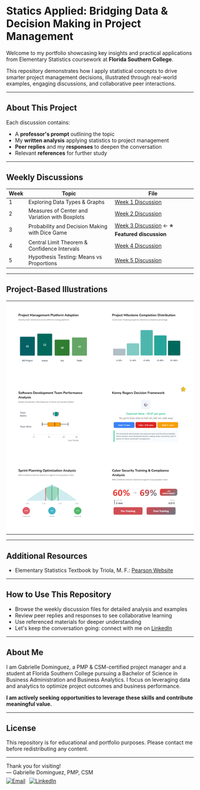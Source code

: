 # Statics Applied: Bridging Data & Decision Making in Project Management

Welcome to my portfolio showcasing key insights and practical applications from Elementary Statistics coursework at **Florida Southern College**.

This repository demonstrates how I apply statistical concepts to drive smarter project management decisions, illustrated through real-world examples, engaging discussions, and collaborative peer interactions.

---

## About This Project

Each discussion contains:  
- A **professor's prompt** outlining the topic  
- My **written analysis** applying statistics to project management  
- **Peer replies** and my **responses** to deepen the conversation  
- Relevant **references** for further study  

---

## Weekly Discussions

| Week | Topic                                       | File                                    |
|------|---------------------------------------------|-----------------------------------------|
| 1    | Exploring Data Types & Graphs               | [Week 1 Discussion](week01-discussion.md) |
| 2    | Measures of Center and Variation with Boxplots | [Week 2 Discussion](week02-discussion.md) |
| 3    | Probability and Decision Making with Dice Game | [Week 3 Discussion](week03-discussion.md) ← **⭐ Featured discussion** |
| 4    | Central Limit Theorem & Confidence Intervals | [Week 4 Discussion](week04-discussion.md) |
| 5    | Hypothesis Testing: Means vs Proportions    | [Week 5 Discussion](week05-discussion.md) |

---

## Project-Based Illustrations

<table style="width: 100%; table-layout: fixed;">
  <!-- Week 1 -->
  <tr>
    <td align="center" style="padding: 15px; background-color: #fff; position: relative;">
      <div class="mobile-paperclip" aria-hidden="true">
        <svg viewBox="0 0 24 24" fill="none" stroke="#666" stroke-width="1.5" stroke-linecap="round" stroke-linejoin="round" opacity="0.4">
          <path d="M21.44 11.05l-9.19 9.19a4.5 4.5 0 0 1-6.36-6.36l9.19-9.19a2.5 2.5 0 0 1 3.54 3.54l-9.2 9.2a1.5 1.5 0 1 1-2.12-2.12l8.49-8.49"/>
        </svg>
      </div>
      <a href="week01-discussion.html" class="mobile-chevron thumbnail-link" style="position: absolute; top: 12px; right: 12px; text-decoration: none; z-index: 10; display: none;">
        <svg width="14" height="14" viewBox="0 0 24 24" fill="none" stroke="#666" stroke-width="1.5" stroke-linecap="round" stroke-linejoin="round" style="opacity: 0.7;">
          <polyline points="9 6 15 12 9 18" />
        </svg>
      </a>
      <a href="week01-discussion.html" class="thumbnail-link" style="display: block;">
        <img
          src="https://github.com/GabrielleDominguez/Statics-Applied-Bridging-Data-Decision-Making-in-Project-Management/raw/main/thumbnail%201%2C%20post.png"
          alt="Week 1 Graphic"
          width="100%"
          style="max-width: 600px; border-radius: 6px;"
        />
      </a>
    </td>
    <td align="center" style="padding: 15px; background-color: #fff; position: relative;">
      <div class="mobile-paperclip" aria-hidden="true">
        <svg viewBox="0 0 24 24" fill="none" stroke="#666" stroke-width="1.5" stroke-linecap="round" stroke-linejoin="round" opacity="0.4">
          <path d="M21.44 11.05l-9.19 9.19a4.5 4.5 0 0 1-6.36-6.36l9.19-9.19a2.5 2.5 0 0 1 3.54 3.54l-9.2 9.2a1.5 1.5 0 1 1-2.12-2.12l8.49-8.49"/>
        </svg>
      </div>
      <a href="week01-discussion.html" class="mobile-chevron thumbnail-link" style="position: absolute; top: 12px; right: 12px; text-decoration: none; z-index: 10; display: none;">
        <svg width="14" height="14" viewBox="0 0 24 24" fill="none" stroke="#666" stroke-width="1.5" stroke-linecap="round" stroke-linejoin="round" style="opacity: 0.7;">
          <polyline points="9 6 15 12 9 18" />
        </svg>
      </a>
      <a href="week01-discussion.html" class="thumbnail-link" style="display: block;">
        <img
          src="https://github.com/GabrielleDominguez/Statics-Applied-Bridging-Data-Decision-Making-in-Project-Management/raw/main/thumbnail%202%2C%20post.png"
          alt="Week 1 Graph Variation"
          width="100%"
          style="max-width: 600px; border-radius: 6px;"
        />
      </a>
    </td>
  </tr>

  <!-- Week 2 & 3 -->
  <tr>
    <td align="center" style="padding: 15px; background-color: #fff; position: relative;">
      <div class="mobile-paperclip" aria-hidden="true">
        <svg viewBox="0 0 24 24" fill="none" stroke="#666" stroke-width="1.5" stroke-linecap="round" stroke-linejoin="round" opacity="0.4">
          <path d="M21.44 11.05l-9.19 9.19a4.5 4.5 0 0 1-6.36-6.36l9.19-9.19a2.5 2.5 0 0 1 3.54 3.54l-9.2 9.2a1.5 1.5 0 1 1-2.12-2.12l8.49-8.49"/>
        </svg>
      </div>
      <a href="week02-discussion.html" class="mobile-chevron thumbnail-link" style="position: absolute; top: 12px; right: 12px; text-decoration: none; z-index: 10; display: none;">
        <svg width="14" height="14" viewBox="0 0 24 24" fill="none" stroke="#666" stroke-width="1.5" stroke-linecap="round" stroke-linejoin="round" style="opacity: 0.7;">
          <polyline points="9 6 15 12 9 18" />
        </svg>
      </a>
      <a href="week02-discussion.html" class="thumbnail-link" style="display: block;">
        <img
          src="https://github.com/GabrielleDominguez/Statics-Applied-Bridging-Data-Decision-Making-in-Project-Management/raw/main/thumbnail%203%2C%20post.png"
          alt="Week 2 Graphic"
          width="100%"
          style="max-width: 600px; border-radius: 6px;"
        />
      </a>
    </td>
    <td align="center" style="padding: 15px; background-color: #fff; position: relative;">
      <div class="mobile-paperclip" aria-hidden="true">
        <svg viewBox="0 0 24 24" fill="none" stroke="#666" stroke-width="1.5" stroke-linecap="round" stroke-linejoin="round" opacity="0.4">
          <path d="M21.44 11.05l-9.19 9.19a4.5 4.5 0 0 1-6.36-6.36l9.19-9.19a2.5 2.5 0 0 1 3.54 3.54l-9.2 9.2a1.5 1.5 0 1 1-2.12-2.12l8.49-8.49"/>
        </svg>
      </div>
      <a href="week03-discussion.html" class="mobile-chevron thumbnail-link" style="position: absolute; top: 12px; right: 12px; text-decoration: none; z-index: 10; display: none;">
        <svg width="14" height="14" viewBox="0 0 24 24" fill="none" stroke="#666" stroke-width="1.5" stroke-linecap="round" stroke-linejoin="round" style="opacity: 0.7;">
          <polyline points="9 6 15 12 9 18" />
        </svg>
      </a>
      <a href="week03-discussion.html" class="thumbnail-link" style="display: block;">
        <img
          src="https://github.com/GabrielleDominguez/Statics-Applied-Bridging-Data-Decision-Making-in-Project-Management/raw/main/thumbnail%204%2C%20post%20w%20star%20v3.png"
          alt="Week 3 Graphic"
          width="100%"
          style="max-width: 600px; border-radius: 6px;"
        />
      </a>
    </td>
  </tr>

  <!-- Week 4 & 5 -->
  <tr>
    <td align="center" style="padding: 15px; background-color: #fff; position: relative;">
      <div class="mobile-paperclip" aria-hidden="true">
        <svg viewBox="0 0 24 24" fill="none" stroke="#666" stroke-width="1.5" stroke-linecap="round" stroke-linejoin="round" opacity="0.4">
          <path d="M21.44 11.05l-9.19 9.19a4.5 4.5 0 0 1-6.36-6.36l9.19-9.19a2.5 2.5 0 0 1 3.54 3.54l-9.2 9.2a1.5 1.5 0 1 1-2.12-2.12l8.49-8.49"/>
        </svg>
      </div>
      <a href="week04-discussion.html" class="mobile-chevron thumbnail-link" style="position: absolute; top: 12px; right: 12px; text-decoration: none; z-index: 10; display: none;">
        <svg width="14" height="14" viewBox="0 0 24 24" fill="none" stroke="#666" stroke-width="1.5" stroke-linecap="round" stroke-linejoin="round" style="opacity: 0.7;">
          <polyline points="9 6 15 12 9 18" />
        </svg>
      </a>
      <a href="week04-discussion.html" class="thumbnail-link" style="display: block;">
        <img
          src="https://github.com/GabrielleDominguez/Statics-Applied-Bridging-Data-Decision-Making-in-Project-Management/raw/main/thumbnail%205%2C%20post%20%28final%20v2%29.png"
          alt="Week 4 Graphic"
          width="100%"
          style="max-width: 600px; border-radius: 6px;"
        />
      </a>
    </td>
    <td align="center" style="padding: 15px; background-color: #fff; position: relative;">
      <div class="mobile-paperclip" aria-hidden="true">
        <svg viewBox="0 0 24 24" fill="none" stroke="#666" stroke-width="1.5" stroke-linecap="round" stroke-linejoin="round" opacity="0.4">
          <path d="M21.44 11.05l-9.19 9.19a4.5 4.5 0 0 1-6.36-6.36l9.19-9.19a2.5 2.5 0 0 1 3.54 3.54l-9.2 9.2a1.5 1.5 0 1 1-2.12-2.12l8.49-8.49"/>
        </svg>
      </div>
      <a href="week05-discussion.html" class="thumbnail-link" style="display: block;">
        <img
          src="https://github.com/GabrielleDominguez/Statics-Applied-Bridging-Data-Decision-Making-in-Project-Management/blob/d8b3ff2531a08bbf8b79bcd4d01ce67d4890aa4b/thumbnail%206%2C%20post%20v7.png?raw=true"
          alt="Week 5 Graphic"
          width="100%"
          style="max-width: 600px; border-radius: 6px;"
        />
      </a>
    </td>
  </tr>
</table>

<style>
  /* Paperclip icon for mobile */
  .mobile-paperclip {
    display: none;
    position: absolute;
    top: 12px;
    left: 12px;
    z-index: 10;
  }

  @media (max-width: 768px) {
    .mobile-paperclip {
      display: block;
    }
  }

  .mobile-paperclip svg {
    width: 16px;
    height: 16px;
    opacity: 0.4;
    stroke: #666;
  }

  /* Only show chevron on mobile */
  .mobile-chevron {
    display: none;
  }
  @media (max-width: 768px) {
    .mobile-chevron {
      display: block;
    }
  }

  /* Desktop hover darkening only */
  @media (hover: hover) and (pointer: fine) {
    a.thumbnail-link img {
      transition: all 0.3s ease;
    }
    a.thumbnail-link:hover img {
      filter: brightness(0.88);
    }
  }

  /* Consistent SVG size for chevron */
  svg {
    width: 14px !important;
    height: 14px !important;
    min-width: 14px !important;
    min-height: 14px !important;
    stroke: #666;
    opacity: 0.7;
  }
</style>

---

## Additional Resources

- Elementary Statistics Textbook by Triola, M. F.: [Pearson Website](https://www.pearson.com/en-us/subject-catalog/p/elementary-statistics/P200000006399/9780137366446)

---

## How to Use This Repository

- Browse the weekly discussion files for detailed analysis and examples  
- Review peer replies and responses to see collaborative learning  
- Use referenced materials for deeper understanding  
- Let's keep the conversation going: connect with me on [LinkedIn](https://www.linkedin.com/in/gabrielle-r-dominguez)

---

## About Me

I am Gabrielle Dominguez, a PMP & CSM-certified project manager and a student at Florida Southern College pursuing a Bachelor of Science in Business Administration and Business Analytics. I focus on leveraging data and analytics to optimize project outcomes and business performance.

**I am actively seeking opportunities to leverage these skills and contribute meaningful value.**

---

## License

This repository is for educational and portfolio purposes. Please contact me before redistributing any content.

---

Thank you for visiting!  
— Gabrielle Dominguez, PMP, CSM  
<span style="display: inline-block; margin-top: 0.25em;">
  [<img src="https://img.icons8.com/color/48/gmail-new.png" alt="Email" width="20" height="20" style="vertical-align:middle;">](mailto:gabrielledominguez05@gmail.com)
  [<img src="https://upload.wikimedia.org/wikipedia/commons/c/ca/LinkedIn_logo_initials.png" alt="LinkedIn" width="20" height="20" style="vertical-align:middle; margin-left: 0.5em;">](https://www.linkedin.com/in/gabrielle-r-dominguez)
</span>
